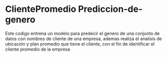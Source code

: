 # ClientePromedio Prediccion-de-genero

Este codigo entrena un modelo para predecir el genero de una conjunto de datos con nombres de cliente de una empresa, ademas realiza el analisis de ubicación y plan promedio que tiene el cliente, con el fin de identificar el cliente promedio de la empresa
